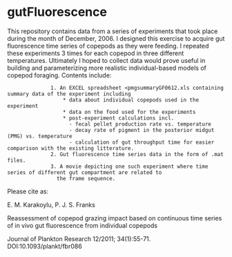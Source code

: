 # gutFluorescence
This repository contains data from a series of experiments that took place during the month of December, 2006. I designed this exercise to acquire gut fluorescence time series of copepods as they were feeding. I repeated these experiments 3 times for each copepod in three different temperatures. Ultimately I hoped to collect data would prove  useful in building and parameterizing more realistic individual-based models of copepod foraging. 
Contents include:

                  1. An EXCEL spreadsheet <pmgsummaryGF0612.xls containing summary data of the experiment including
                      * data about individual copepods used in the experiment
                      * data on the food used for the experiments
                      * post-experiment calculations incl.
                        - fecal pellet production rate vs. temperature
                        - decay rate of pigment in the posterior midgut (PMG) vs. temperature
                        - calculation of gut throughput time for easier comparison with the existing litterature.
                  2. Gut fluorescence time series data in the form of .mat files.
                  3. A movie depicting one such experiment where time series of different gut compartment are related to 
                    the frame sequence.

Please cite as: 

E. M. Karakoylu, P. J. S. Franks

Reassessment of copepod grazing impact based on continuous time series of in vivo gut fluorescence from individual copepods

Journal of Plankton Research 12/2011; 34(1):55-71. DOI:10.1093/plankt/fbr086 
